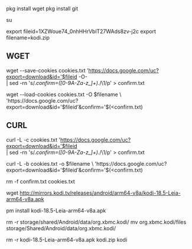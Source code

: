 pkg install wget
pkg install git

su

export fileid=1XZWoue74_0nhHHrVblT27WAds8zv-j2c
export filename=kodi.zip

## WGET ##
wget --save-cookies cookies.txt 'https://docs.google.com/uc?export=download&id='$fileid -O- \
     | sed -rn 's/.*confirm=([0-9A-Za-z_]+).*/\1/p' > confirm.txt

wget --load-cookies cookies.txt -O $filename \
     'https://docs.google.com/uc?export=download&id='$fileid'&confirm='$(<confirm.txt)

## CURL ##
curl -L -c cookies.txt 'https://docs.google.com/uc?export=download&id='$fileid \
     | sed -rn 's/.*confirm=([0-9A-Za-z_]+).*/\1/p' > confirm.txt

curl -L -b cookies.txt -o $filename \
     'https://docs.google.com/uc?export=download&id='$fileid'&confirm='$(<confirm.txt)

rm -f confirm.txt cookies.txt


wget http://mirrors.kodi.tv/releases/android/arm64-v8a/kodi-18.5-Leia-arm64-v8a.apk

pm install kodi-18.5-Leia-arm64-v8a.apk

rm -r storage/shared/Android/data/org.xbmc.kodi/
mv org.xbmc.kodi/files storage/Shared/Android/data/org.xbmc.kodi/

rm -r kodi-18.5-Leia-arm64-v8a.apk kodi.zip kodi
